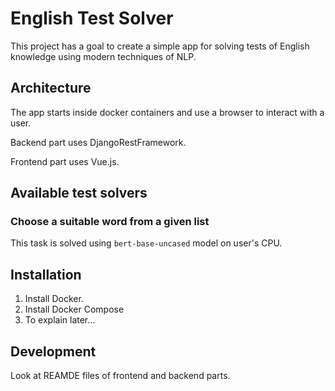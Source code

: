 # English Test Solver

This project has a goal to create a simple app for solving tests of English knowledge using modern techniques of NLP. 

## Architecture

The app starts inside docker containers and use a browser to interact with a user.

Backend part uses DjangoRestFramework.

Frontend part uses Vue.js.

## Available test solvers

### Choose a suitable word from a given list

This task is solved using `bert-base-uncased` model on user's CPU.

## Installation

1. Install Docker.
2. Install Docker Compose
3. To explain later...

## Development

Look at REAMDE files of frontend and backend parts.